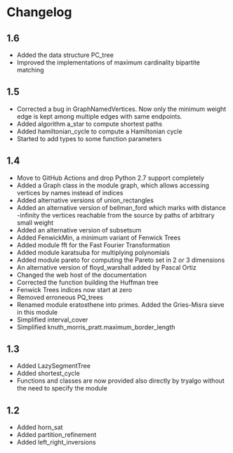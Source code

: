 
# Changelog

## 1.6

- Added the data structure PC_tree
- Improved the implementations of maximum cardinality bipartite matching

## 1.5

- Corrected a bug in GraphNamedVertices. Now only the minimum weight edge is kept among multiple edges with same endpoints.
- Added algorithm a_star to compute shortest paths
- Added hamiltonian_cycle to compute a Hamiltonian cycle
- Started to add types to some function parameters

## 1.4

- Move to GitHub Actions and drop Python 2.7 support completely
- Added a Graph class in the module graph, which allows accessing vertices by names instead of indices
- Added alternative versions of union_rectangles
- Added an alternative version of bellman_ford which marks with distance -infinity the vertices reachable from the source by paths of arbitrary small weight
- Added an alternative version of subsetsum
- Added FenwickMin, a minimum variant of Fenwick Trees 
- Added module fft for the Fast Fourier Transformation
- Added module karatsuba for multiplying polynomials
- Added module pareto for computing the Pareto set in 2 or 3 dimensions
- An alternative version of floyd_warshall added by Pascal Ortiz
- Changed the web host of the documentation
- Corrected the function building the Huffman tree
- Fenwick Trees indices now start at zero
- Removed erroneous PQ_trees
- Renamed module eratosthene into primes. Added the Gries-Misra sieve in this module
- Simplified interval_cover
- Simplified knuth_morris_pratt.maximum_border_length

## 1.3

- Added LazySegmentTree
- Added shortest_cycle
- Functions and classes are now provided also directly by tryalgo without the need to specify the module

## 1.2

- Added horn\_sat
- Added partition_refinement
- Added left\_right\_inversions
